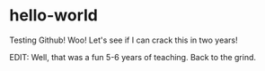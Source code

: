 # hello-world
Testing Github! Woo!
Let's see if I can crack this in two years!

EDIT:
Well, that was a fun 5-6 years of teaching. Back to the grind.
